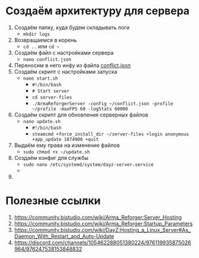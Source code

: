 # Создаём архитектуру для сервера
1. Создаём папку, куда будем складывать логи
    - `mkdir logs` 
2. Возвращаемся в корень
    - `cd ..` или `cd ~`
3. Создаём файл с настройками сервера
    - `nano conflict.json`
4. Переносим в него инфу из файла [conflict.json](conflict.json)
5. Создаём скрипт с настройками запуска
    - `nano start.sh`
        - `#!/bin/bash`
        - `# Start server`
        - `cd server-files`
        - `./ArmaReforgerServer -config ~/conflict.json -profile ~/profile -maxFPS 60 -logStats 60000`
6. Создаём скрипт для обновления серверных файлов
    - `nano update.sh`
        - `#!/bin/bash`
        - `steamcmd +force_install_dir ~/server-files +login anonymous +app_update 1874900 +quit`
7. Выдаём ему права на изменение файлов
    - `sudo chmod +x ~/update.sh`
8. Создаём конфиг для службы
    - `sudo nano /etc/systemd/system/dayz-server.service`
    - 
9. 

# Полезные ссылки
1. https://community.bistudio.com/wiki/Arma_Reforger:Server_Hosting
2. https://community.bistudio.com/wiki/Arma_Reforger:Startup_Parameters
3. https://community.bistudio.com/wiki/DayZ:Hosting_a_Linux_Server#As_Daemon_With_Restart_and_Auto-Update
4. https://discord.com/channels/105462288051380224/976119935875026964/976247538153848832
